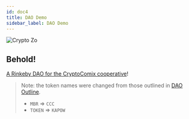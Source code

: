 ```yaml
---
id: doc4
title: DAO Demo
sidebar_label: DAO Demo
---
```


![Crypto Zo](https://i.imgur.com/FSVngAI.jpg)

## Behold!

[A Rinkeby DAO for the CryptoComix cooperative](https://rinkeby.aragon.org/#/cryptocomixxx/)!

> Note: the token names were changed from those outlined in [DAO Outline](doc3.md).
> - `MBR` => `CCC`
> - `TOKEN` => `KAPOW`
